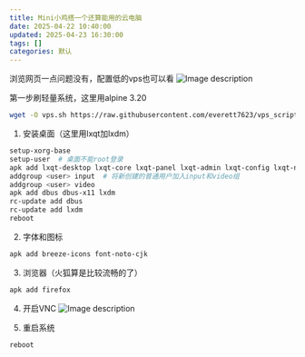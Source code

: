 ```yaml
---
title: Mini小鸡搭一个还算能用的云电脑
date: 2025-04-22 10:40:00
updated: 2025-04-23 16:30:00
tags: []
categories: 默认
---
```


浏览网页一点问题没有，配置低的vps也可以看
![Image description](https://s.rmimg.com/2025-04-22/1745310185-392883-2025-04-22-161856.png)

第一步刷轻量系统，这里用alpine 3.20

```sh
wget -O vps.sh https://raw.githubusercontent.com/everett7623/vps_scripts/main/vps.sh && chmod +x vps.sh && clear && ./vps.sh
```

1. 安装桌面（这里用lxqt加lxdm）

```sh
setup-xorg-base
setup-user  # 桌面不能root登录
apk add lxqt-desktop lxqt-core lxqt-panel lxqt-admin lxqt-config lxqt-notificationd lxqt-powermanagement lxqt-themes openbox setxkbmap
addgroup <user> input  # 将新创建的普通用户加入input和video组
addgroup <user> video
apk add dbus dbus-x11 lxdm
rc-update add dbus
rc-update add lxdm
reboot
```

2. 字体和图标

```sh
apk add breeze-icons font-noto-cjk
```

3. 浏览器（火狐算是比较流畅的了）

```sh
apk add firefox
```

4. 开启VNC
   ![Image description](https://s.rmimg.com/2025-04-22/1745311117-804227-2025-04-22-163755.png)

5. 重启系统

```sh
reboot
```
